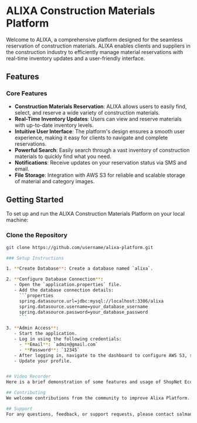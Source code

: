 # ALIXA Construction Materials Platform

Welcome to ALIXA, a comprehensive platform designed for the seamless reservation of construction materials. ALIXA enables clients and suppliers in the construction industry to efficiently manage material reservations with real-time inventory updates and a user-friendly interface.

## Features

### Core Features
- **Construction Materials Reservation**: ALIXA allows users to easily find, select, and reserve a wide variety of construction materials.
- **Real-Time Inventory Updates**: Users can view and reserve materials with up-to-date inventory levels.
- **Intuitive User Interface**: The platform's design ensures a smooth user experience, making it easy for clients to navigate and complete reservations.
- **Powerful Search**: Easily search through a vast inventory of construction materials to quickly find what you need.
- **Notifications**: Receive updates on your reservation status via SMS and email.
- **File Storage**: Integration with AWS S3 for reliable and scalable storage of material and category images.

## Getting Started

To set up and run the ALIXA Construction Materials Platform on your local machine:

### Clone the Repository
```bash
git clone https://github.com/username/alixa-platform.git

### Setup Instructions

1. **Create Database**: Create a database named `alixa`.

2. **Configure Database Connection**: 
   - Open the `application.properties` file.
   - Add the database connection details:
     ```properties
     spring.datasource.url=jdbc:mysql://localhost:3306/alixa
     spring.datasource.username=your_database_username
     spring.datasource.password=your_database_password
     ```

3. **Admin Access**:
   - Start the application.
   - Log in using the following credentials:
     - **Email**: `admin@gmail.com`
     - **Password**: `12345`
   - After logging in, navigate to the dashboard to configure AWS S3, sms  and email settings.
   - Update your profile.


## Video Recorder
Here is a brief demonstration of some features and usage of ShopNet Ecommerce Platform: [Video Recorder](https://drive.google.com/file/d/1UA9tGgSDFkRSw4hV5Il03rH9Tgq-YPpB/view?usp=sharing)

## Contributing
We welcome contributions from the community to improve Alixa Platform. If you have ideas for new features, bug fixes, or enhancements, please feel free to submit a pull request on GitHub.

## Support
For any questions, feedback, or support requests, please contact salmanbenomar250@gmail.com.
